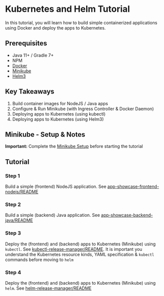 # Kubernetes and Helm Tutorial
In this tutorial, you will learn how to build simple containerized applications using Docker and deploy the apps to Kubernetes.

## Prerequisites
* Java 11+ / Gradle 7+
* NPM
* [Docker](https://www.docker.com/get-started/) 
* [Minikube](https://minikube.sigs.k8s.io/docs/start/)
* [Helm3](https://helm.sh/docs/intro/install/) 

## Key Takeaways
1. Build container images for NodeJS / Java apps
2. Configure & Run Minikube (with Ingress Controller & Docker Daemon)
3. Deploying apps to Kubernetes (using kubectl)
4. Deploying apps to Kubernetes (using Helm3)

## Minikube - Setup & Notes
**Important:** Complete the [Minikube Setup](README-Minikube-Setup.md) before starting the tutorial

## Tutorial
### Step 1
Build a simple (frontend) NodeJS application. See [app-showcase-frontend-nodejs/README](app-showcase-frontend-nodejs/README.md)

### Step 2
Build a simple (backend) Java application. See [app-showcase-backend-java/README](app-showcase-backend-java/README.md)

### Step 3
Deploy the (frontend) and (backend) apps to Kubernetes (Minikube) using `kubectl`. See [kubectl-release-manager/README](kubectl-release-manager/README.md). It is important you understand the Kubernetes resource kinds, YAML specification & `kubectl` commands before moving to `helm`

### Step 4
Deploy the (frontend) and (backend) apps to Kubernetes (Minikube) using `helm`. See [helm-release-manager/README](helm-release-manager/README.md)